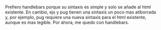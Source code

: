 Prefiero handlebars porque su sintaxis es simple y solo se añade al html existente. En cambio, ejs y pug tienen una sintaxis un poco mas atiborrada y, por ejemplo, pug requiere una nueva sintaxis para el html existente, aunque es mas legible. Por ahora, me quedo con handlebars. 
